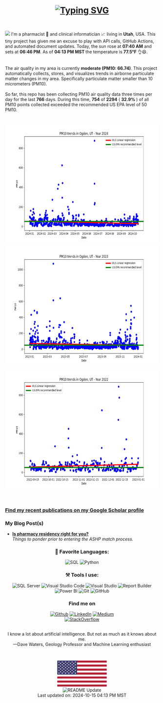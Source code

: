 <h1 align = "center">
<a href="https://git.io/typing-svg"><img src="https://readme-typing-svg.herokuapp.com?font=Fira+Code&size=75&duration=1500&pause=600&color=0CE82B&background=000000EE&center=true&vCenter=true&multiline=true&width=1920&height=384&lines=Hello+there!;My+name+is+Clayton+Hamilton%2C+PharmD;Welcome+to+my+README" alt="Typing SVG" /></a>
</h1>
<br>
<p><img src="https://github.com/claytonjhamilton/claytonjhamilton/blob/main/images/waving_hand.gif" width="18px">
I'm a pharmacist 💊 and clinical informatician 📈 living in <b>Utah</b>, USA. 
This tiny project has given me an excuse to play with API calls, GitHub Actions, and automated document updates. 
Today, the sun rose at <b>07:40 AM</b> and sets at <b>06:46 PM</b>. 
As of <b>04:13 PM MST </b> the temperature is <b>77.5°F</b> 👌😄.</p>
<br>
The air quality in my area is currently <b>moderate (PM10: 66.74)</b>. This project automatically collects, stores, and visualizes trends in airborne particulate 
matter changes in my area. Specifically particulate matter smaller than 10 micrometers (PM10).
<br>
<br>
So far, this repo has been collecting PM10 air quality data three times per day for the last <b>766</b> days.
During this time, <b>754</b> of <b>2294</b> ( <b>32.9% </b>) of all PM10 points collected
exceeded the recommended US EPA level of 50 PM10.
<br>
<br>
<p align="center">
  <img src="PM10_plot_2024.png" width="600" height="400">
<img src="PM10_plot_2023.png" width="600" height="400">
<img src="PM10_plot_2022.png" width="600" height="400">

</p>
<br>
</p>
<h3><a href="https://scholar.google.com/citations?hl=en&user=53-926AAAAAJ&view_op=list_works&sortby=pubdate"><b>Find my recent publications on my Google Scholar profile</b></a></h3>
<h3>My Blog Post(s)</h3>
<ul>
  <li><a href="https://clayton-hamilton.medium.com/is-a-pharmacy-residency-right-for-you-9660f6e35fcb"><b>Is pharmacy residency right for you?</b></a><br/><i>Things to ponder prior to entering the ASHP match process.</i></li>
</ul>
<h3 align="center">📄 Favorite Languages:</h3>
<p align="center">
<a target="_blank"><img alt="SQL" src="https://img.shields.io/badge/-SQL-%2312100E.svg?logo=microsoft-sql-server&logoColor=red&style=for-the-badge"/></a> 
<a target="_blank"><img alt="Python" src="https://img.shields.io/badge/Python-%2312100E.svg?logo=python&style=for-the-badge&logoColor=yellow"/></a> 
</p>
<h3 align="center">⚒ Tools I use:</h3>
<p align="center">
<a target="_blank"><img alt="SQL Server" src="https://img.shields.io/badge/Microsoft%20SQL%20Server-%2312100E.svg?logo=microsoft-sql-server&logoColor=red&style=for-the-badge"/></a> 
<a target="_blank"><img alt="Visual Studio Code" src="https://img.shields.io/badge/Visual%20Studio%20Code-%2312100E.svg?logo=visual-studio-code&style=for-the-badge&logoColor=blue"/></a> 
<a target="_blank"><img alt="Visual Studio" src="https://img.shields.io/badge/Visual%20Studio-%2312100E.svg?logo=visual-studio&style=for-the-badge&logoColor=purple"/></a> 
<a target="_blank"><img alt="Report Builder" src="https://img.shields.io/badge/Report%20Builder-%2312100E.svg?logo=Power%20BI&logoColor=red&style=for-the-badge"/></a> 
<a target="_blank"><img alt="Power BI" src="https://img.shields.io/badge/PowerBI-black?logo=Power%20BI&logoColor=yellow&style=for-the-badge"/></a> 
<a target="_blank"><img alt="Git" src="https://img.shields.io/badge/Git-%2312100E.svg?logo=git&style=for-the-badge"/></a> 
<a target="_blank"><img alt="GitHub" src="https://img.shields.io/badge/GitHub-black?logo=GitHub&style=for-the-badge"/></a> 
</p>
<h3 align="center">Find me on</h3>
<p align="center"><a 
href="https://github.com/claytonjhamilton" target="_blank"><img alt="Github" 
src="https://img.shields.io/badge/GitHub-%2312100E.svg?&style=for-the-badge&logo=Github&logoColor=white" /></a> <a 
href="https://www.linkedin.com/in/clayton-j-hamilton" target="_blank"><img alt="LinkedIn" 
src="https://img.shields.io/badge/linkedin-%2312100E.svg?&style=for-the-badge&logo=linkedin&logoColor=blue" /></a> <a 
href="https://medium.com/@clayton-hamilton" target="_blank"><img alt="Medium" 
src="https://img.shields.io/badge/medium-%2312100E.svg?&style=for-the-badge&logo=medium&logoColor=white" /></a><br><a 
href="https://stackoverflow.com/users/14122375/hamiltonpharmd" target="_blank"><img alt="StackOverflow" 
src="https://stackoverflow-badge.onrender.com/api/StackOverflowBadge/14122375" /></a> 
</p>
<p align="center">
<br>
<text>I know a lot about artificial intelligence. But not as much as it knows about me.<br> —Dave Waters, Geology Professor and Machine Learning enthusiast</text>
</p>
<br>
<p align="center">
  <img alt="centered image" height="85" src="images/us.svg"/>
  <br>
  <img alt="README Update" 
  src="https://github.com/claytonjhamilton/claytonjhamilton/actions/workflows/readme_update.yaml/badge.svg" />
  <br>
Last updated on: 2024-10-15 04:13 PM MST
</p>
